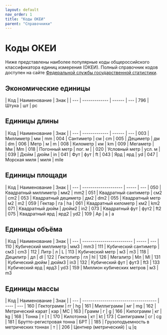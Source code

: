 ```yaml
---
layout: default
nav_order: 1
title: "Коды ОКЕИ"
parent: "Справочники"
---
```


# Коды ОКЕИ

Ниже представлены наиболее популярные коды общероссийского классификатора единиц измерения (ОКЕИ).
Полный справочник кодов доступен на сайте [Федеральной службы государственной статистики](https://rosstat.gov.ru/opendata/7708234640-okei).

## Экономические единицы

| Код | Наименование  | Знак   | 
| --- | ------------- | ------ | ---
| 796 | Штука         | шт     | pc


## Единицы длины

| Код | Наименование  | Знак   | 
| --- | ------------- | ------ | ---
| 003 | Миллиметр     | мм     | mm
| 004 | Сантиметр     | см     | cm
| 005 | Дециметр      | дм     | dm
| 006 | Метр          | м      | m
| 008 | Километр      | км     | km
| 009 | Мегаметр      | Мм     | Mm
| 018 | Погонный метр | пог. м |
| 020 | Условный метр | усл. м |
| 039 | Дюйм          | дюйм   | in
| 041 | Фут           | фут    | ft
| 043 | Ярд           | ярд    | yd
| 047 | Морская миля  | миля   | mile


## Единицы площади

| Код | Наименование         | Знак  | 
| --- | -------------------- | ----- | ---
| 050 | Квадратный миллиметр | мм2   | mm2
| 051 | Квадратный сантиметр | см2   | cm2
| 053 | Квадратный дециметр  | дм2   | dm2
| 055 | Квадратный метр      | м2    | m2
| 059 | Гектар               | га    | ha
| 061 | Квадратный километр  | км2   | km2
| 071 | Квадратный дюйм      | дюйм2 | in2
| 073 | Квадратный фут       | фут2  | ft2
| 075 | Квадратный ярд       | ярд2  | yd2
| 109 | Ар                   | а     | a


## Единицы объёма

| Код | Наименование              | Знак  | 
| --- | ------------------------- | ----- | ---
| 110 | Кубический миллиметр      | мм3   | mm3
| 111 | Кубический сантиметр      | см3   | cm3
| 112 | Литр                      | л     | L
| 113 | Кубический метр           | м3    | m3
| 118 | Децилитр                  | дл    | dl
| 122 | Гектолитр                 | гл    | hl
| 126 | Мегалитр                  | Мл    | Ml
| 131 | Кубический дюйм           | дюйм3 | in3
| 132 | Кубический фут            | фут3  | ft3
| 133 | Кубический ярд            | ярд3  | yd3
| 159 | Миллион кубических метров | м3    | m3


## Единицы массы

| Код | Наименование                          | Знак | 
| --- | ------------------------------------- | ---- | ---
| 160 | Гектограмм                            | гг   | hg
| 161 | Миллиграмм                            | мг   | mg
| 162 | Метрический карат                     |	кар  | МС
| 163 | Грамм                                 |	г    | g
| 166 | Килограмм                             |	кг   | kg
| 168 | Тонна                                 | т    | t
| 170 | Килотонна                             |	кт   | kt
| 173 | Сантиграмм                            |	сг   | cg
| 181 | Брутто-регистровая тонна              | БРТ  |
| 185 | Грузоподъемность в метрических тоннах | т    |
| 206 | Центнер (метрический)                 | ц    |q
